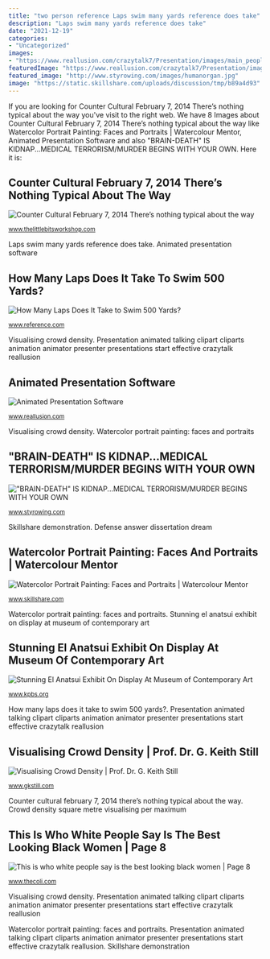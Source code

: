 ```yaml
---
title: "two person reference Laps swim many yards reference does take"
description: "Laps swim many yards reference does take"
date: "2021-12-19"
categories:
- "Uncategorized"
images:
- "https://www.reallusion.com/crazytalk7/Presentation/images/main_people.png"
featuredImage: "https://www.reallusion.com/crazytalk7/Presentation/images/main_people.png"
featured_image: "http://www.styrowing.com/images/humanorgan.jpg"
image: "https://static.skillshare.com/uploads/discussion/tmp/b89a4d93"
---
```


If you are looking for Counter Cultural February 7, 2014 There’s nothing typical about the way you've visit to the right web. We have 8 Images about Counter Cultural February 7, 2014 There’s nothing typical about the way like Watercolor Portrait Painting: Faces and Portraits | Watercolour Mentor, Animated Presentation Software and also &quot;BRAIN-DEATH&quot; IS KIDNAP...MEDICAL TERRORISM/MURDER BEGINS WITH YOUR OWN. Here it is:

## Counter Cultural February 7, 2014 There’s Nothing Typical About The Way

![Counter Cultural February 7, 2014 There’s nothing typical about the way](https://www.thelittlebitsworkshop.com/thelittlebitsworkshop.com/Resources/Archive_files/shapeimage_22.png "&quot;brain-death&quot; is kidnap...medical terrorism/murder begins with your own")

<small>www.thelittlebitsworkshop.com</small>

Laps swim many yards reference does take. Animated presentation software

## How Many Laps Does It Take To Swim 500 Yards?

![How Many Laps Does It Take to Swim 500 Yards?](https://images.reference.com/amg-cms-reference-images/media/many-laps-swim-500-yards_41ca39747216ce37.jpg "Laps swim many yards reference does take")

<small>www.reference.com</small>

Visualising crowd density. Presentation animated talking clipart cliparts animation animator presenter presentations start effective crazytalk reallusion

## Animated Presentation Software

![Animated Presentation Software](https://www.reallusion.com/crazytalk7/Presentation/images/main_people.png "This is who white people say is the best looking black women")

<small>www.reallusion.com</small>

Visualising crowd density. Watercolor portrait painting: faces and portraits

## &quot;BRAIN-DEATH&quot; IS KIDNAP...MEDICAL TERRORISM/MURDER BEGINS WITH YOUR OWN

![&quot;BRAIN-DEATH&quot; IS KIDNAP...MEDICAL TERRORISM/MURDER BEGINS WITH YOUR OWN](http://www.styrowing.com/images/humanorgan.jpg "Anatsui exhibit taps kpbs adichie chimamanda ngozi brahim akron culturieuse levack vivince")

<small>www.styrowing.com</small>

Skillshare demonstration. Defense answer dissertation dream

## Watercolor Portrait Painting: Faces And Portraits | Watercolour Mentor

![Watercolor Portrait Painting: Faces and Portraits | Watercolour Mentor](https://static.skillshare.com/uploads/discussion/tmp/b89a4d93 "&quot;brain-death&quot; is kidnap...medical terrorism/murder begins with your own")

<small>www.skillshare.com</small>

Watercolor portrait painting: faces and portraits. Stunning el anatsui exhibit on display at museum of contemporary art

## Stunning El Anatsui Exhibit On Display At Museum Of Contemporary Art

![Stunning El Anatsui Exhibit On Display At Museum of Contemporary Art](https://kpbs.media.clients.ellingtoncms.com/img/photos/2015/03/08/12_Anatsui_AAM_t800.jpg?90232451fbcadccc64a17de7521d859a8f88077d "Stunning el anatsui exhibit on display at museum of contemporary art")

<small>www.kpbs.org</small>

How many laps does it take to swim 500 yards?. Presentation animated talking clipart cliparts animation animator presenter presentations start effective crazytalk reallusion

## Visualising Crowd Density | Prof. Dr. G. Keith Still

![Visualising Crowd Density | Prof. Dr. G. Keith Still](https://gkstill.com/_Media/500-2_med.png "Laps swim many yards reference does take")

<small>www.gkstill.com</small>

Counter cultural february 7, 2014 there’s nothing typical about the way. Crowd density square metre visualising per maximum

## This Is Who White People Say Is The Best Looking Black Women | Page 8

![This is who white people say is the best looking black women | Page 8](http://p4.storage.canalblog.com/42/97/136643/57971970.jpg "Animated presentation software")

<small>www.thecoli.com</small>

Visualising crowd density. Presentation animated talking clipart cliparts animation animator presenter presentations start effective crazytalk reallusion

Watercolor portrait painting: faces and portraits. Presentation animated talking clipart cliparts animation animator presenter presentations start effective crazytalk reallusion. Skillshare demonstration
